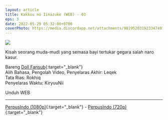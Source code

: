 ```yaml
---
layout: article
title: Kakkou no Iinazuke (WEB) - 03
eps: 3
date: 2022-05-29 05:32:00+0700
coverPhoto: https://media.discordapp.net/attachments/902952031923347497/980061735434207242/unknown.png
---
```


![](https://media.discordapp.net/attachments/902952031923347497/980061735434207242/unknown.png)

Kisah seorang muda-mudi yang semasa bayi tertukar gegara salah naro kasur.

Bareng [Doll Fansub](https://www.perpusindo.info/user/Leqek){:target="_blank"}
<br>
Alih Bahasa, Pengolah Video, Penyelaras Akhir: Leqek
<br>
Tata Rias: Rokhiq
<br>
Penyelaras Waktu: KiryuuNii

Unduh WEB

---
[PerpusIndo (1080p)](https://www.perpusindo.info/berkas/aKxGKFEd){:target="_blank"} - [PerpusIndo (720p)](https://www.perpusindo.info/berkas/HrIyzN02){:target="_blank"}
